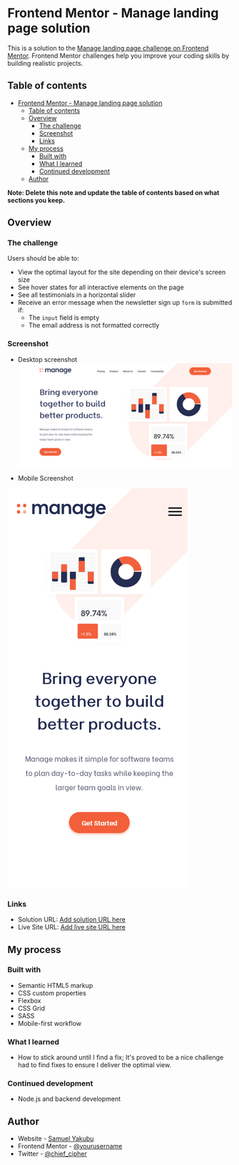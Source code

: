 

# Frontend Mentor - Manage landing page solution

This is a solution to the [Manage landing page challenge on Frontend Mentor](https://www.frontendmentor.io/challenges/manage-landing-page-SLXqC6P5). Frontend Mentor challenges help you improve your coding skills by building realistic projects. 

## Table of contents

- [Frontend Mentor - Manage landing page solution](#frontend-mentor---manage-landing-page-solution)
  - [Table of contents](#table-of-contents)
  - [Overview](#overview)
    - [The challenge](#the-challenge)
    - [Screenshot](#screenshot)
    - [Links](#links)
  - [My process](#my-process)
    - [Built with](#built-with)
    - [What I learned](#what-i-learned)
    - [Continued development](#continued-development)
  - [Author](#author)

**Note: Delete this note and update the table of contents based on what sections you keep.**

## Overview

### The challenge

Users should be able to:

- View the optimal layout for the site depending on their device's screen size
- See hover states for all interactive elements on the page
- See all testimonials in a horizontal slider
- Receive an error message when the newsletter sign up `form` is submitted if:
  - The `input` field is empty
  - The email address is not formatted correctly

### Screenshot
- Desktop screenshot
![](./images/screenshot-desktop.png) 

- Mobile Screenshot 
  
![](./images/screenshot-mobile.png)



### Links

- Solution URL: [Add solution URL here](https://github.com/chiefcipher/manage-landing-page-master.git)
- Live Site URL: [Add live site URL here](https://chiefcipher.github.io/manage-landing-page-master/)

## My process

### Built with

- Semantic HTML5 markup
- CSS custom properties
- Flexbox
- CSS Grid
- SASS 
- Mobile-first workflow


### What I learned
- How to stick around until I find a fix; It's proved to be a nice challenge had to find fixes to ensure I deliver the optimal view. 

### Continued development
- Node.js and backend development 

## Author

- Website - [Samuel Yakubu](http://chiefcipher.netlify.app/)
- Frontend Mentor - [@yourusername](https://www.frontendmentor.io/profile/chiefcipher)
- Twitter - [@chief_cipher](https://twitter.com/chief_cipher)

